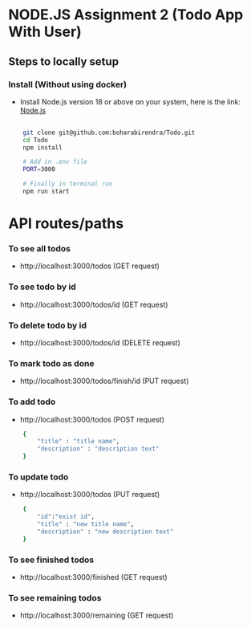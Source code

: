 # NODE.JS Assignment 2 (Todo App With User) 



## Steps to locally setup



### Install (Without using docker)
- Install Node.js version 18 or above on your system, here is the link:
[Node.js](https://nodejs.org/en)


   

```sh
   
    git clone git@github.com:boharabirendra/Todo.git
    cd Todo
    npm install

    # Add in .env file
    PORT=3000

    # Finally in terminal run
    npm run start

```



# API routes/paths

### To see all todos 
- http://localhost:3000/todos (GET request)

### To see todo by id
- http://localhost:3000/todos/id (GET request)

### To delete todo by id
- http://localhost:3000/todos/id (DELETE request)

### To mark todo as done
- http://localhost:3000/todos/finish/id (PUT request)

### To add todo
- http://localhost:3000/todos (POST request)

```sh
    {
        "title" : "title name",
        "description" : "description text"
    }
```

### To update todo
- http://localhost:3000/todos (PUT request)
```sh
    {
        "id":"exist id",
        "title" : "new title name",
        "description" : "new description text"
    }
```

### To see finished todos
- http://localhost:3000/finished (GET request)

### To see remaining todos
- http://localhost:3000/remaining (GET request)